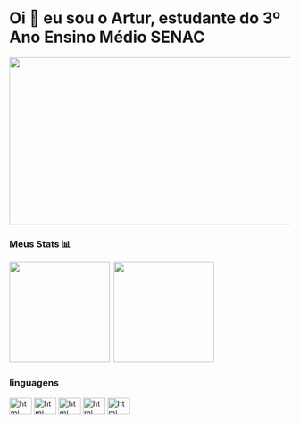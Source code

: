 # Oi 👋 eu sou o Artur, estudante do 3º Ano Ensino Médio SENAC

<img width="600" height="300" src="cateatingthenlookingatthecamerameme-ezgif.com-video-to-gif-converter.gif">

### Meus Stats 📊
<div>
  <img height="180em" src="https://github-readme-stats.vercel.app/api?username=arturcorrea1&show_icons=true&rank_icon=github&theme=codeSTACKr"> 
    <img height="180em" src="https://github-readme-stats.vercel.app/api/top-langs/?username=arturcorrea1&layout=compact&langs_count=7&theme=codeSTACKr"/>
</div>

### linguagens 
<div style="display: inline_block">
  <img align="center" alt="html" height="30" width="40" src="https://cdn.jsdelivr.net/gh/devicons/devicon/icons/python/python-original.svg">
  <img align="center" alt="html" height="30" width="40" src="https://cdn.jsdelivr.net/gh/devicons/devicon/icons/javascript/javascript-original.svg">
  <img align="center" alt="html" height="30" width="40" src="https://cdn.jsdelivr.net/gh/devicons/devicon@latest/icons/mysql/mysql-original.svg" />
  <img align="center" alt="html" height="30" width="40" src="https://cdn.jsdelivr.net/gh/devicons/devicon@latest/icons/nodejs/nodejs-original-wordmark.svg" />    
  <img align="center" alt="html" height="30" width="40" src="https://cdn.jsdelivr.net/gh/devicons/devicon@latest/icons/git/git-original.svg" />
</div>

<br>




